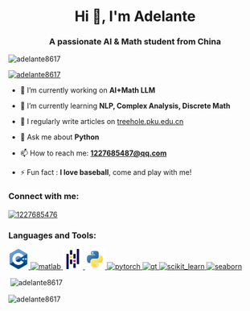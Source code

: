 <h1 align="center">Hi 👋, I'm Adelante</h1>
<h3 align="center">A passionate AI & Math student from China</h3>

<p align="left"> <img src="https://komarev.com/ghpvc/?username=adelante8617&label=Profile%20views&color=0e75b6&style=flat" alt="adelante8617" /> </p>

<p align="left"> <a href="https://github.com/ryo-ma/github-profile-trophy"><img src="https://github-profile-trophy.vercel.app/?username=adelante8617" alt="adelante8617" /></a> </p>

- 🔭 I’m currently working on **AI+Math LLM**

- 🌱 I’m currently learning **NLP, Complex Analysis, Discrete Math**

- 📝 I regularly write articles on [treehole.pku.edu.cn](https://treehole.pku.edu.cn)

- 💬 Ask me about **Python**

- 📫 How to reach me:  **1227685487@qq.com**

- ⚡ Fun fact : **I love baseball**, come and play with me!

<h3 align="left">Connect with me:</h3>
<p align="left">
<a href="https://www.leetcode.com/adelante8617" target="blank"><img align="center" src="https://raw.githubusercontent.com/rahuldkjain/github-profile-readme-generator/master/src/images/icons/Social/leet-code.svg" alt="1227685476" height="30" width="40" /></a>
</p>

<h3 align="left">Languages and Tools:</h3>
<p align="left"> <a href="https://www.w3schools.com/cpp/" target="_blank" rel="noreferrer"> <img src="https://raw.githubusercontent.com/devicons/devicon/master/icons/cplusplus/cplusplus-original.svg" alt="cplusplus" width="40" height="40"/> </a> <a href="https://www.mathworks.com/" target="_blank" rel="noreferrer"> <img src="https://upload.wikimedia.org/wikipedia/commons/2/21/Matlab_Logo.png" alt="matlab" width="40" height="40"/> </a> <a href="https://pandas.pydata.org/" target="_blank" rel="noreferrer"> <img src="https://raw.githubusercontent.com/devicons/devicon/2ae2a900d2f041da66e950e4d48052658d850630/icons/pandas/pandas-original.svg" alt="pandas" width="40" height="40"/> </a> <a href="https://www.python.org" target="_blank" rel="noreferrer"> <img src="https://raw.githubusercontent.com/devicons/devicon/master/icons/python/python-original.svg" alt="python" width="40" height="40"/> </a> <a href="https://pytorch.org/" target="_blank" rel="noreferrer"> <img src="https://www.vectorlogo.zone/logos/pytorch/pytorch-icon.svg" alt="pytorch" width="40" height="40"/> </a> <a href="https://www.qt.io/" target="_blank" rel="noreferrer"> <img src="https://upload.wikimedia.org/wikipedia/commons/0/0b/Qt_logo_2016.svg" alt="qt" width="40" height="40"/> </a> <a href="https://scikit-learn.org/" target="_blank" rel="noreferrer"> <img src="https://upload.wikimedia.org/wikipedia/commons/0/05/Scikit_learn_logo_small.svg" alt="scikit_learn" width="40" height="40"/> </a> <a href="https://seaborn.pydata.org/" target="_blank" rel="noreferrer"> <img src="https://seaborn.pydata.org/_images/logo-mark-lightbg.svg" alt="seaborn" width="40" height="40"/> </a> </p>


<p>&nbsp;<img align="center" src="https://github-readme-stats.vercel.app/api?username=adelante8617&show_icons=true&locale=en" alt="adelante8617" /></p>

<p><img align="center" src="https://github-readme-streak-stats.herokuapp.com/?user=adelante8617&" alt="adelante8617" /></p>
